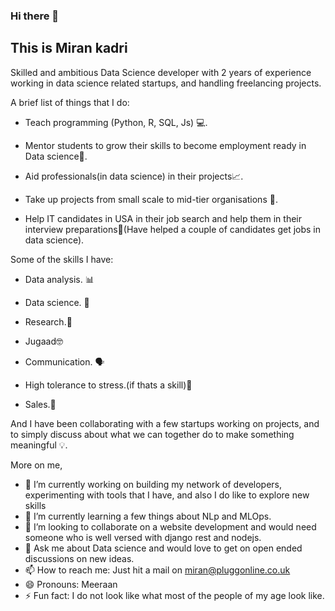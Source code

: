 ### Hi there 👋
## This is Miran kadri
Skilled and ambitious Data Science developer with 2 years of experience working in data science related startups, and handling freelancing projects.

A brief list of things that I do:

- Teach programming (Python, R, SQL, Js) 💻.

- Mentor students to grow their skills to become employment ready in Data science💫.

- Aid professionals(in data science) in their projects📈.

- Take up projects from small scale to mid-tier organisations 🏢. 

- Help IT candidates in USA in their job search and help them in their interview preparations💼(Have helped a couple of candidates get jobs in data science).

Some of the skills I have: 

- Data analysis. 📊

- Data science. 🔬

- Research.🔎

- Jugaad🤓

- Communication. 🗣️

- High tolerance to stress.(if thats a skill)🗿

- Sales.💼


And I have been collaborating with a few startups working on projects, and to simply discuss about what we can together do to make something meaningful 💡.

More on me,

- 🔭 I’m currently working on building my network of developers, experimenting with tools that I have, and also I do like to explore new skills
- 🌱 I’m currently learning a few things about NLp and MLOps.
- 👯 I’m looking to collaborate on a website development and would need someone who is well versed with django rest and nodejs.
- 💬 Ask me about Data science and would love to get on open ended discussions on new ideas.
- 📫 How to reach me: Just hit a mail on miran@pluggonline.co.uk
- 😄 Pronouns: Meeraan
- ⚡ Fun fact: I do not look like what most of the people of my age look like.
